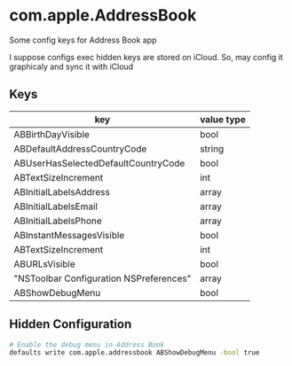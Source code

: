 # com.apple.AddressBook

Some config keys for Address Book app

I suppose configs exec hidden keys are stored on iCloud. So, may config it graphicaly and sync it with iCloud 

## Keys

| key                                     | value type |
|-----------------------------------------|------------|
| ABBirthDayVisible                       | bool       |
| ABDefaultAddressCountryCode             | string     |
| ABUserHasSelectedDefaultCountryCode     | bool       |
| ABTextSizeIncrement                     | int        |
| ABInitialLabelsAddress                  | array      |
| ABInitialLabelsEmail                    | array      |
| ABInitialLabelsPhone                    | array      |
| ABInstantMessagesVisible                | bool       |
| ABTextSizeIncrement                     | int        |
| ABURLsVisible                           | bool       |
| "NSToolbar Configuration NSPreferences" | array      |
| ABShowDebugMenu                         | bool       |


## Hidden Configuration

```bash
# Enable the debug menu in Address Book
defaults write com.apple.addressbook ABShowDebugMenu -bool true
```